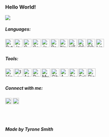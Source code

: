 ### Hello World!

<img src = "https://media.giphy.com/media/S5EOnENYbDCyrvvsjv/giphy.gif">

##### Languages: 
<img align="left" alt="Python" width="26px" src="https://github.com/tdstyrone/tdstyrone/blob/master/READMEImages/python.png" />
<img align="left" alt="Java" width="26px" src="https://github.com/tdstyrone/tdstyrone/blob/master/READMEImages/Java.png" />
<img align="left" alt="C" width="26px" src="https://github.com/tdstyrone/tdstyrone/blob/master/READMEImages/C.png" />
<img align="left" alt="C++" width="26px" src="https://github.com/tdstyrone/tdstyrone/blob/master/READMEImages/c++.png" />
<img align="left" alt="JavaScript" width="26px" src="https://github.com/tdstyrone/tdstyrone/blob/master/READMEImages/javascript.png" />
<img align="left" alt="React" width="26px" src="https://github.com/tdstyrone/tdstyrone/blob/master/READMEImages/react.png" />
<img align="left" alt="Node.js" width="26px" src="https://github.com/tdstyrone/tdstyrone/blob/master/READMEImages/nodejs.png" />
<img align="left" alt="HTML5" width="26px" src="https://github.com/tdstyrone/tdstyrone/blob/master/READMEImages/html.png" />
<img align="left" alt="CSS3" width="26px" src="https://github.com/tdstyrone/tdstyrone/blob/master/READMEImages/css.png" />
<img align="left" alt="SQL" width="26px" src="https://github.com/tdstyrone/tdstyrone/blob/master/READMEImages/sql.png" />
<img align="left" alt="Linux" width="26px" src="https://github.com/tdstyrone/tdstyrone/blob/master/READMEImages/linux.png" />

<br />
<br />

##### Tools: 
<img align="left" alt="Visual Studio Code" width="26px" src="https://github.com/tdstyrone/tdstyrone/blob/master/READMEImages/visual-studio-code.png" />
<img align="left" alt="IntelliJ" width="26px" src="https://github.com/tdstyrone/tdstyrone/blob/master/READMEImages/IntelliJ.png" />
<img align="left" alt="Android Studio" width="26px" src="https://github.com/tdstyrone/tdstyrone/blob/master/READMEImages/Android_Studio_icon.svg" />
<img align="left" alt="Pycharm" width="26px" src="https://github.com/tdstyrone/tdstyrone/blob/master/READMEImages/pycharm.png" />
<img align="left" alt="MySQL" width="28px" src="https://github.com/tdstyrone/tdstyrone/blob/master/READMEImages/mysql.png" />
<img align="left" alt="Git" width="26px" src="https://github.com/tdstyrone/tdstyrone/blob/master/READMEImages/git.png" />
<img align="left" alt="AWS" width="26px" src="https://github.com/tdstyrone/tdstyrone/blob/master/READMEImages/AWS.png" />
<img align="left" alt="Bootstrap" width="26px" src="https://github.com/tdstyrone/tdstyrone/blob/master/READMEImages/Bootstrap.png" />
<img align="left" alt="Selenium" width="26px" src="https://github.com/tdstyrone/tdstyrone/blob/master/READMEImages/Selenium.png" />
<img align="left" alt="Django" width="26px" src="https://github.com/tdstyrone/tdstyrone/blob/master/READMEImages/django.png" />

<br />
<br />



##### Connect with me: 
<a href="https://www.linkedin.com/in/tdstyrone/"><img src="https://img.icons8.com/android/24/000000/linkedin.png" height="20px" width="20px"/></a>
<a href="mailto:tdstyrone@gmail.com"><img src="https://img.icons8.com/ios-filled/50/000000/email-open.png" height="20px" width="20px"/></a>


<br />
<br />

##### *Made by Tyrone Smith*

